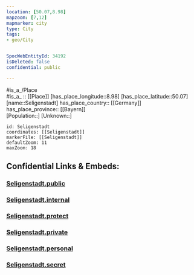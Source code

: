 ```yaml
---
location: [50.07,8.98] 
mapzoom: [7,12] 
mapmarker: city 
type: City
tags:
- geo/City


SpocWebEntityId: 34192
isDeleted: false
confidential: public

---
```

#is_a_/Place  
#is_a_ :: [[Place]] 
[has_place_longitude::8.98] 
[has_place_latitude::50.07] 
[name::Seligenstadt] 
has_place_country:: [[Germany]]  
has_place_province:: [[Bayern]]  
[Population::] 
[Unknown::] 


```leaflet
id: Seligenstadt
coordinates: [[Seligenstadt]] 
markerFile: [[Seligenstadt]] 
defaultZoom: 11 
maxZoom: 18
```


## Confidential Links & Embeds: 

### [Seligenstadt.public](/_public/\Earth\Continent\Europe\Europe~Central\Germany\Germany~West\Hessen\counties~Hessen\Offenbach~Main\cities~Offenbach~Main\Hainburg\boroughs~HainburgSeligenstadt.public.md) 

### [Seligenstadt.internal](/_internal/\Earth\Continent\Europe\Europe~Central\Germany\Germany~West\Hessen\counties~Hessen\Offenbach~Main\cities~Offenbach~Main\Hainburg\boroughs~HainburgSeligenstadt.internal.md) 

### [Seligenstadt.protect](/_protect/\Earth\Continent\Europe\Europe~Central\Germany\Germany~West\Hessen\counties~Hessen\Offenbach~Main\cities~Offenbach~Main\Hainburg\boroughs~HainburgSeligenstadt.protect.md) 

### [Seligenstadt.private](/_private/\Earth\Continent\Europe\Europe~Central\Germany\Germany~West\Hessen\counties~Hessen\Offenbach~Main\cities~Offenbach~Main\Hainburg\boroughs~HainburgSeligenstadt.private.md) 

### [Seligenstadt.personal](/_personal/\Earth\Continent\Europe\Europe~Central\Germany\Germany~West\Hessen\counties~Hessen\Offenbach~Main\cities~Offenbach~Main\Hainburg\boroughs~HainburgSeligenstadt.personal.md) 

### [Seligenstadt.secret](/_secret/\Earth\Continent\Europe\Europe~Central\Germany\Germany~West\Hessen\counties~Hessen\Offenbach~Main\cities~Offenbach~Main\Hainburg\boroughs~HainburgSeligenstadt.secret.md)

